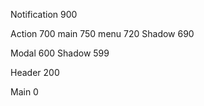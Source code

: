 

Notification  900


Action  700
    main 750
    menu 720
    Shadow 690


Modal  600
    Shadow 599


Header  200




Main  0
    